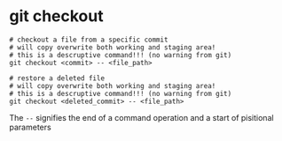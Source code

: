 # git checkout

```SHELL
# checkout a file from a specific commit
# will copy overwrite both working and staging area!
# this is a descruptive command!!! (no warning from git)
git checkout <commit> -- <file_path>
```

```SHELL
# restore a deleted file
# will copy overwrite both working and staging area!
# this is a descruptive command!!! (no warning from git)
git checkout <deleted_commit> -- <file_path>
```

The `--` signifies the end of a command operation and a start of pisitional parameters
